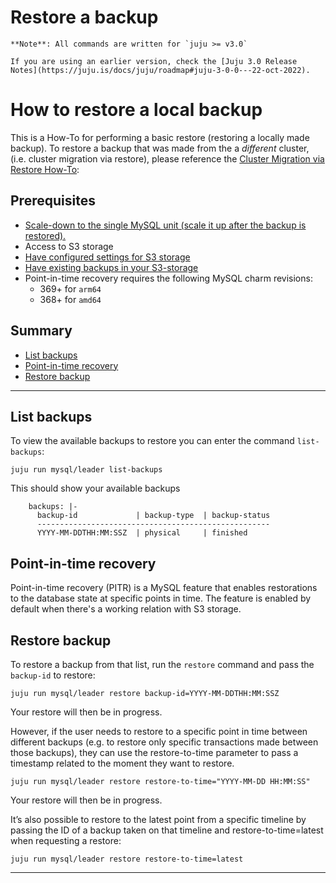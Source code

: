 
# Restore a backup

```{note}
**Note**: All commands are written for `juju >= v3.0`

If you are using an earlier version, check the [Juju 3.0 Release Notes](https://juju.is/docs/juju/roadmap#juju-3-0-0---22-oct-2022).
```

# How to restore a local backup

This is a How-To for performing a basic restore (restoring a locally made backup).
To restore a backup that was made from the a *different* cluster, (i.e. cluster migration via restore), please reference the [Cluster Migration via Restore How-To](/how-to-guides/back-up-and-restore/migrate-a-cluster):

## Prerequisites

- [Scale-down to the single MySQL unit (scale it up after the backup is restored).](/how-to-guides/scale-replicas)
- Access to S3 storage
- [Have configured settings for S3 storage](/how-to-guides/back-up-and-restore/configure-s3-aws)
- [Have existing backups in your S3-storage](/how-to-guides/back-up-and-restore/create-a-backup)
- Point-in-time recovery requires the following MySQL charm revisions:
  * 369+ for `arm64`
  * 368+ for `amd64`

## Summary

* [List backups](#list-backups)
* [Point-in-time recovery](#point-in-time-recovery)
* [Restore backup](#restore-backup)

---

## List backups

To view the available backups to restore you can enter the command `list-backups`:
```shell
juju run mysql/leader list-backups
```

This should show your available backups
```shell
    backups: |-
      backup-id             | backup-type  | backup-status
      ----------------------------------------------------
      YYYY-MM-DDTHH:MM:SSZ  | physical     | finished
```

## Point-in-time recovery

Point-in-time recovery (PITR) is a MySQL feature that enables restorations to the database state at specific points in time. The feature is enabled by default when there's a working relation with S3 storage.


## Restore backup

To restore a backup from that list, run the `restore` command and pass the `backup-id` to restore:
 ```shell
juju run mysql/leader restore backup-id=YYYY-MM-DDTHH:MM:SSZ
```

Your restore will then be in progress.

However, if the user needs to restore to a specific point in time between different backups (e.g. to restore only specific transactions made between those backups), they can use the restore-to-time parameter to pass a timestamp related to the moment they want to restore.

 ```shell
juju run mysql/leader restore restore-to-time="YYYY-MM-DD HH:MM:SS"
```

Your restore will then be in progress.

It’s also possible to restore to the latest point from a specific timeline by passing the ID of a backup taken on that timeline and restore-to-time=latest when requesting a restore:

 ```shell
juju run mysql/leader restore restore-to-time=latest
```

-------------------------

